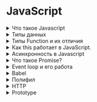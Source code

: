 # JavaScript

<details>
    <summary>Что такое Javascript</summary>
      
  _**JavaScript**_ (JS) - это высокоуровневый( язык программировани),который применяется преимущественно для создания интерактивных веб-страниц.
  Он был создан в 1995 году и разработан компанией Netscape. JavaScript позволяет встраивать скрипты непосредственно в HTML-код веб-страницы,
  что позволяет изменять содержание страницы, обрабатывать события и взаимодействовать с пользователем без необходимости загрузки дополнительных ресурсов с сервера.
 
  Примеры функциональности JavaScript включают в себя изменение содержания HTML-элементов, обработку событий (например, кликов мыши или нажатий клавиш),
  валидацию форм, анимацию элементов, отправку запросов на сервер и динамическое обновление содержания страницы без необходимости её полной перезагрузки.

</details>

<details>
    <summary>Типы данных</summary>

    null - содержит одно значение (null)
    undefined - означает, что значение не было присвоено
    boolean.
    number.
    string.
    object - хранят коллекции данных
    Символ (symbol) - примитивный тип данных,использующийся для создания уникальных идентификаторов.
 *   let in = Symbol("id")

    BigInt - позволяет работать с числами большой длинны

</details>

<details>
    <summary>Типы Function и их отличия</summary>

  _**Function**_ - это блок кода который может быть использован множество раз.
  В JavaScript существует несколько типов функций, и их особенности могут варьироваться.
  Вот некоторые из основных типов функций:

 1 _**Объявление функции**_ (Function Declaration):
```js
 function myFunction() {
  // код функции
}
```
 - **Хостинг (Hoisting)**: Объявления функций поднимаются вверх в пределах своей области видимости, поэтому функцию можно вызвать до ее фактического объявления в коде.

 2  _**Выражение функции**_ (Function Expression):
```js
 let myFunction = function() {
  // код функции
};
```
 - **Хостинг**: Выражения функций не поднимаются вверх, как объявления функций. Вызывать функцию до ее объявления приведет к ошибке.

 3 _**Стрелочные функции (Arrow Functions):**_ 
```js
 const myFunction = () => {
  // код функции
};
```
 - **Контекст (this)**:Стрелочные функции не имеют собственного значения _**this**_ и заимствуют его из родительской области видимости.


 4 _**Конструктор функции**_ (Function Constructor):  
```js
 var myFunction = new Function('a', 'b', 'return a + b');
```
 - **Не рекомендуется**: Использование конструктора функций обычно не рекомендуется из-за потенциальных проблем с безопасностью и производительностью.

 5 _**Методы объекта:**_
 Функции, которые являются частью объекта, называются методами объекта.
```js
 var obj = {
  myMethod: function() {
    // код метода
  }
};
```
 - **Контекст (this)**: Контекст метода будет объект, к которому он принадлежит.



    

</details>

<details>
    <summary>Как this работает в JavaScript.</summary>

В JavaScript ключевое слово _**this**_ используется для ссылки на текущий объект, 
в контексте которого выполняется код. Значение this зависит от того, как вызывается функция.

#### Глобальный контекст:
* Если _**this**_ используется вне функции или объекта, оно ссылается 
на глобальный объект, который, в браузере, обычно является объектом window.
```js
console.log(this); // В глобальном контексте, например, в браузере, это будет объект window

```
#### Внутри функции:
* Значение _**this**_ внутри функции зависит от того, как функция была вызвана.

#### В строгом режиме( '_**use strict**_ ' ):
В строгом режиме this внутри функции, вызванной без контекста, будет **undefined**.
```js
'use strict';
function showThis() {
  console.log(this); // undefined
}
showThis();
```
#### Не в строгом режиме:
В нестрогом режиме _**this**_ внутри функции, вызванной без контекста, будет ссылаться на глобальный объект.
```js
function showThis() {
  console.log(this); // window (в браузере)
}
showThis();
```
#### Вызов функции как метода объекта:
Когда функция вызывается как метод объекта, _**this**_ ссылается на сам объект.
```js
const obj = {
  name: 'Example',
  showName: function() {
    console.log(this.name); // Example
  }
};
obj.showName();
```
#### Вызов функции с использованием call, apply или bind:
Методы _**call**_, _**apply**_ или _**bind**_ позволяют установить явный контекст вызова для функции.
```js
function sayHi() {
  console.log(`Hello, ${this.name}!`);
}

const person = { name: 'John' };

sayHi.call(person); // Hello, John!
sayHi.apply(person); // Hello, John!

const boundFunc = sayHi.bind(person);
boundFunc(); // Hello, John!
```
#### В стрелочных функциях:
Стрелочные функции не создают свой собственный контекст _**this**_ и заимствуют его у окружающего кода.
```js
const arrowFunction = () => {
  console.log(this); // Зависит от контекста, в котором была объявлена стрелочная функция
};
arrowFunction();
```
Использование _**this**_ может иногда быть запутанным, поэтому важно понимать, как оно ведет себя в различных сценариях вызова функций.
</details>

<details>
    <summary>Асинхронность в Javascript</summary>

Асинхронность в JavaScript - это концепция выполнения операций без блокировки основного потока выполнения программы. Вместо того чтобы ждать завершения операции, скрипт продолжает выполнение и внимание возвращается к операции позже, когда она завершится.

В JavaScript асинхронность обычно реализуется с использованием колбэков (callback functions), промисов (promises) и асинхронных функций (async/await). Вот несколько основных механизмов:

  _**Callback функции:**_ Функции, которые передаются в другие функции в качестве аргументов и вызываются после завершения определенной операции. Пример:
```js
 setTimeout(function() {
  console.log('Этот код выполнится спустя 2 секунды');
}, 2000);
```
_**Промисы (Promises):**_ Объекты, представляющие успешное или неудачное завершение асинхронной операции. Пример:
```js
 const promise = new Promise((resolve, reject) => {
  setTimeout(() => {
    resolve('Операция выполнена успешно');
  }, 2000);
});

promise.then((result) => {
  console.log(result);
});
```
_**Async/await:**_ Синтаксический сахар для работы с промисами, делая код более читаемым. Пример:
```js
async function example() {
    try {
        const result = await someAsyncFunction();
        console.log(result);
    } catch (error) {
        console.error(error);
    }
}
```
Асинхронность позволяет эффективно обрабатывать операции ввода/вывода (например, запросы к серверу, чтение/запись файлов) и создавать более отзывчивые интерфейсы в веб-приложениях, избегая блокировки основного потока выполнения кода.

</details>

<details>
    <summary>Что такое Promise?</summary>

_**Promise**_ — специальный объект JavaScript, который используется для написания и
обработки асинхронного кода. Асинхронные функции возвращают объект Promise в качестве значения.
Внутри промиса работает асинхронная операция,
которая управляет его состоянием.

#### Промис может находиться в одном из трёх состояний:

- **pending** — промис ожидает, если результат не готов. То есть,
  ожидает завершение чего-либо(например, завершения асинхронной операции).
- **fulfilled** — получен результат;
- **rejected** — ошибка.

#### На promise можно навешивать колбэки двух типов:

* resolve – срабатывают, когда promise в состоянии «выполнен успешно».
* reject – срабатывают, когда promise в состоянии «выполнен с ошибкой».

#### Промис создаётся с помощью конструктора:
 ```js
 const promise = new Promise((resolve, reject) => ({...
}));
 ```

#### Методы объекта Promise
- **`Promise.all()`** - используют,
  когда нужно запустить несколько промисов параллельно и дождаться их выполнения.
  Возвращает массив значений всех переданных промисов, при этом сохраняя порядок оригинального (переданного) массива, но не порядок выполнения.
- **`Promise.allSettled()`** - Ожидает завершения всех полученных промисов (как исполнения так и отклонения).
  Возвращает промис, который исполняется когда все полученные промисы завершены (исполнены или отклонены),
  содержащий массив результатов исполнения полученных промисов.
- **`Promise.race()`** - используют, чтобы запустить несколько промисов и дождаться того,
  который выполнится быстрее.
  Принимает итерируемую коллекцию промисов (чаще всего — массив) и возвращает новый промис.
  Он завершится, когда завершится самый быстрый из всех переданных. Остальные промисы будут проигнорированы.
- **`Promise.reject(reason)`** - Возвращает промис, отклонённый из-за reason.
- **`Promise.resolve(value)`** - Возвращает промис, исполненный с результатом value.


<details>
    <summary>Пример кода .all()</summary>

```js
const promise1 = new Promise(resolve => setTimeout(() => resolve(1), 5000))
const promise2 = new Promise(resolve => setTimeout(() => resolve(2), 2000))
const promise3 = new Promise(resolve => setTimeout(() => resolve(3), 1000))

Promise.all([promise1, promise2, promise3])
  .then(([response1, response2, response3]) => {
    console.log(response1)
    // 1
    console.log(response2)
    // 2
    console.log(response3)
    // 3
  })
```
</details>


<details>
  <summary>Пример кода .race()</summary>

```js
const slow = new Promise(resolve => setTimeout(() => resolve(1), 6000))
const fast = new Promise(resolve => setTimeout(() => resolve(2), 3000))
const theFastest = new Promise(resolve => setTimeout(() => resolve(3), 1000))

Promise.race([slow, fast, theFastest])
        .then((value) => {
          console.log(value)
          // 3
        })
```
В консоль запишется результат выполнения theFastest, так как он выполнился быстрее всех.

</details>


</details>
 
<details>
    <summary>Event loop и его работа</summary>

В JavaScript, _**event loop**_ (цикл событий) - это механизм, который управляет порядком выполнения кода в асинхронной среде. Он позволяет обрабатывать события и выполнять асинхронный код без блокировки основного потока выполнения.

### Основные компоненты цикла событий в JavaScript:

#### Call Stack (Стек вызовов):
Это структура данных, которая отслеживает, в какой функции или части кода в данный момент находится выполнение.

#### Web APIs (веб-API): 
Браузер предоставляет веб-API, такие как _**setTimeout, fetch, XMLHttpRequest**_, которые позволяют выполнять асинхронный код.

#### Callback Queue (Очередь обратных вызовов):
Когда асинхронная операция завершается, её колбэк (функция обратного вызова) помещается в очередь обратных вызовов.

#### Event Loop (Цикл событий):
Он непрерывно проверяет стек вызовов и очередь обратных вызовов. Если стек вызовов пуст, и есть колбэк в очереди, он перемещает колбэк из очереди в стек вызовов для выполнения.

### Пример простого цикла событий в JavaScript:
```js
console.log('Start');

// Асинхронная операция с таймером
setTimeout(function() {
    console.log('Timeout callback');
}, 2000);

console.log('End');
```
В данном примере, порядок вывода будет "Start", затем "End", и, наконец, "Timeout callback". После установки таймера setTimeout, код продолжает выполнение без ожидания завершения таймера. Когда таймер завершается, его колбэк добавляется в очередь обратных вызовов, и цикл событий помещает его в стек вызовов для выполнения.

</details>

<details>
    <summary>Babel</summary>

_**Babel**_: это транспилер, который переписывает современный JavaScript-код в предыдущий стандарт.

_**Он состоит из двух частей**_:

1. Транспилер, который переписывает код. Разработчик запускает Babel на своём компьютере, и он переписывает код в старый стандарт. После этого код отправляется на сайт.
 

2. Полифил. Новые возможности языка могут включать встроенные функции и синтаксические конструкции. Транспилер переписывает код, преобразовывая новые синтаксические конструкции в старые.

</details>

<details>
    <summary>Полифил</summary>

_**Полифил**_ — это фрагмент кода (в сети — обычно JavaScript), который позволяет использовать современную функциональность(фичи) в более старых браузерах, которые не поддерживают ее по умолчанию.
Например, полифил можно использовать, чтобы эмулировать функциональность text-shadow в IE7 с помощью нативных фильтров браузера, или рем и медиавыражения, динамически меняя стилизацию в нужных случаях с помощью JavaScript, или что-либо еще, что вам потребуется.

</details>

<details>
    <summary>HTTP</summary>

_**HTTP (Hypertext Transfer Protocol)**_ определяет набор методов запросов, которые могут быть использованы для взаимодействия с ресурсами на веб-сервере. Вот четыре основных метода HTTP:

_**GET**_: Запрашивает представление ресурса. Запрос с использованием метода GET должен получить данные без внесения изменений в сервер или его состояние.

_**POST**_ : Используется для отправки данных на сервер для создания нового ресурса. Часто используется при отправке данных формы на веб-сайт.

_**PUT**_ : Запрос на изменение или создание ресурса на сервере. Клиент указывает новое представление ресурса, и сервер должен либо создать новый ресурс, либо заменить существующий.

_**DELETE**_ :
Запрос на удаление указанного ресурса на сервере.

_**Структура запроса**_

_**URL (Uniform Resource Locator)**_:Это адрес, по которому расположен ресурс на сервере. Например, https://api.example.com/users.

_**Заголовки (Headers)**_:Заголовки содержат метаданные запроса, такие как тип контента, формат данных, авторизационные данные и др.

_**Тело запроса (Request Body)**_:Присутствует в запросах типа POST, PUT, PATCH и содержит данные, которые вы хотите отправить на сервер. Обычно представлено в форматах JSON, XML или других, в зависимости от API.

Это основные методы HTTP, хотя существуют и другие, такие как PATCH, OPTIONS, HEAD и другие, каждый из которых предназначен для выполнения конкретных задач в рамках взаимодействия клиент-сервер.
</details>

<details>
    <summary>Prototype</summary>

Прототип (_**prototype**_) в JavaScript - это специальный объект, который используется для определения свойств и методов, которые будут унаследованы другими объектами. В простых словах, это как "заготовка" для создания новых объектов.

Когда вы создаете объект в JavaScript, у него есть прототип, который определяет его базовые свойства и методы. Если какое-то свойство или метод не найдено непосредственно в объекте, JavaScript ищет их в прототипе. Если они не найдены там, поиск продолжается в прототипе прототипа, и так далее, до тех пор, пока не будет найдено нужное свойство или метод, или не достигнут конечный прототип (обычно Object.prototype).

Прототипы позволяют создавать объекты на основе существующих, обеспечивая механизм наследования в JavaScript.

</details>









